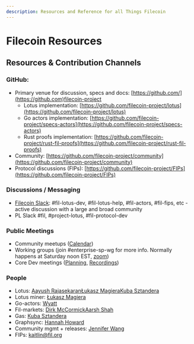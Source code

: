 ```yaml
---
description: Resources and Reference for all Things Filecoin
---
```


# Filecoin Resources

## Resources & Contribution Channels

### GitHub:
  * Primary venue for discussion, specs and docs: [https://github.com/](https://github.com)filecoin-project
    * Lotus implementation: [https://github.com/filecoin-project/lotus](https://github.com/filecoin-project/lotus)
    * Go actors implementation: [https://github.com/filecoin-project/specs-actors](https://github.com/filecoin-project/specs-actors)
    * Rust proofs implementation: [https://github.com/filecoin-project/rust-fil-proofs](https://github.com/filecoin-project/rust-fil-proofs)
  * Community: [https://github.com/filecoin-project/community](https://github.com/filecoin-project/community)
  * Protocol discussions (FIPs): [https://github.com/filecoin-project/FIPs](https://github.com/filecoin-project/FIPs)
### Discussions / Messaging
  * [Filecoin Slack](http://filecoin.io/slack): #fil-lotus-dev, #fil-lotus-help, #fil-actors, #fil-fips, etc - active discussion with a large and broad community
  * PL Slack #fil, #project-lotus, #fil-protocol-dev

### Public Meetings
  * Community meetups ([Calendar](https://calendar.google.com/calendar/b/6?cid=ZmlsZWNvaW4ub3JnX2o3bW1ldjI0ZzgwcmVsbzU2cHFtMWVsMWUwQGdyb3VwLmNhbGVuZGFyLmdvb2dsZS5jb20))
  * Working groups (join #enterprise-sp-wg for more info. Normally happens at Saturday noon EST, [zoom](https://us02web.zoom.us/u/kcJaBnwKNl))
  * Core Dev meetings ([Planning](https://github.com/filecoin-project/tpm/tree/master/Core%20Dev%20Meetings), [Recordings](https://www.youtube.com/playlist?list=PL\_0VrY55uV1-9t74K-eFQN7Bc7ROG06hT))
  
### People
  * Lotus: [Aayush Rajasekaran](mailto:aayush.rajasekaran@protocol.ai)[Łukasz Magiera](mailto:lukasz@protocol.ai)[Kuba Sztandera](mailto:kubuxu@protocol.ai)
  * Lotus miner: [Łukasz Magiera](mailto:lukasz@protocol.ai)
  * Go-actors: [Wyatt](mailto:wdaviau@protocol.ai)
  * Fil-markets: [Dirk McCormick](mailto:dirk@protocol.ai)[Aarsh Shah](mailto:aarsh.shah@protocol.ai)
  * Gas: [Kuba Sztandera](mailto:kubuxu@protocol.ai)
  * Graphsync: [Hannah Howard](mailto:hannah.howard@protocol.ai)
  * Community mgmt + releases: [Jennifer Wang](mailto:jennifer.wang@protocol.ai)
  * FIPs: [kaitlin@fil.org](mailto:kaitlin@fil.org)
